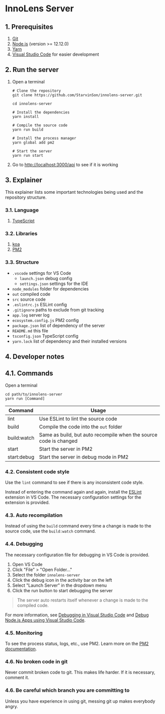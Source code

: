 # InnoLens Server

## 1. Prerequisites

1.  [Git](https://www.git-scm.com)
1.  [Node.js](https://nodejs.org) (version >= 12.12.0)
2.  [Yarn](https://yarnpkg.com)
3.  [Visual Studio Code](https://code.visualstudio.com) for easier development

## 2. Run the server

1.  Open a terminal
    ```shell
    # Clone the repository
    git clone https://github.com/StarvinSon/innolens-server.git

    cd innolens-server

    # Install the dependencies
    yarn install

    # Compile the source code
    yarn run build

    # Install the process manager
    yarn global add pm2

    # Start the server
    yarn run start
    ```
2.  Go to <http://localhost:3000/api> to see if it is working

## 3. Explainer

This explainer lists some important technologies being used and the repository structure.

### 3.1. Language

1.  [TypeScript](https://www.typescriptlang.org)

### 3.2. Libraries

1.  [koa](https://koajs.com)
2.  [PM2](http://pm2.keymetrics.io)

### 3.3. Structure

- `.vscode` settings for VS Code
  - `launch.json` debug config
  - `settings.json` settings for the IDE
- `node_modules` folder for dependencies
- `out` compiled code
- `src` source code
- `.eslintrc.js` ESLint config
- `.gitignore` paths to exclude from git tracking
- `app.log` server log
- `ecosystem.config.js` PM2 config
- `package.json` list of dependency of the server
- `README.md` this file
- `tsconfig.json` TypeScript config
- `yarn.lock` list of dependency and their installed versions

## 4. Developer notes

## 4.1. Commands

Open a terminal
```shell
cd path/to/innolens-server
yarn run [Command]
```

| Command     | Usage |
| ----------- | ----- |
| lint        | Use ESLint to lint the source code |
| build       | Compile the code into the `out` folder |
| build:watch | Same as build, but auto recompile when the source code is changed |
| start       | Start the server in PM2 |
| start:debug | Start the server in debug mode in PM2 |

### 4.2. Consistent code style

Use the `lint` command to see if there is any inconsistent code style.

Instead of entering the command again and again, install the [ESLint](https://marketplace.visualstudio.com/items?itemName=dbaeumer.vscode-eslint) extension in VS Code. The necessary configuration settings for the extension is provided.

### 4.3. Auto recompilation

Instead of using the `build` command every time a change is made to the source code, use the `build:watch` command.

### 4.4. Debugging

The necessary configuration file for debugging in VS Code is provided.

1.  Open VS Code
2.  Click "File" > "Open Folder..."
3.  Select the folder `innolens-server`
4.  Click the debug icon in the activity bar on the left
5.  Select "Launch Server" in the dropdown menu
6.  Click the run button to start debugging the server

> The server auto restarts itself whenever a change is made to the compiled code.

For more information, see [Debugging in Visual Studio Code](https://code.visualstudio.com/docs/editor/debugging) and [Debug Node.js Apps using Visual Studio Code](https://code.visualstudio.com/docs/nodejs/nodejs-debugging).

### 4.5. Monitoring

To see the process status, logs, etc., use PM2. Learn more on the [PM2 documentation](http://pm2.keymetrics.io/docs/usage/pm2-doc-single-page/).

### 4.6. No broken code in git

Never commit broken code to git. This makes life harder. If it is necessary, comment it.

### 4.6. Be careful which branch you are committing to

Unless you have experience in using git, messing git up makes everybody angry.
